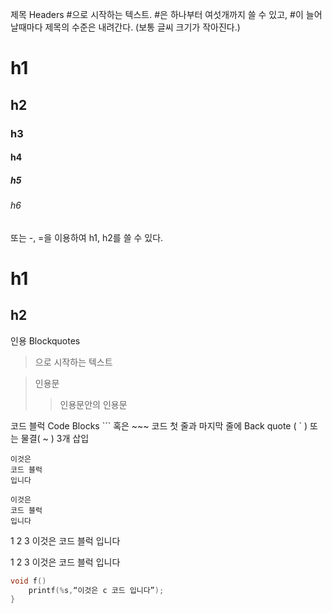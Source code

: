 제목 Headers
#으로 시작하는 텍스트.
#은 하나부터 여섯개까지 쓸 수 있고, #이 늘어날때마다 제목의 수준은 내려간다.
(보통 글씨 크기가 작아진다.)
# h1
## h2
### h3
#### h4
##### h5
###### h6

또는 -, =을 이용하여 h1, h2를 쓸 수 있다.

h1
===
h2
---

인용 Blockquotes
>으로 시작하는 텍스트

> 인용문
>> 인용문안의 인용문

코드 블럭 Code Blocks
``` 혹은 ~~~ 코드 첫 줄과 마지막 줄에 Back quote ( ` ) 또는 물결( ~ ) 3개 삽입
```
이것은
코드 블럭
입니다
```

~~~
이것은 
코드 블럭
입니다
~~~	
1
2
3
이것은
코드 블럭
입니다

1
2
3
이것은
코드 블럭
입니다
```c
void f()
    printf(%s,“이것은 c 코드 입니다”);
}
```


